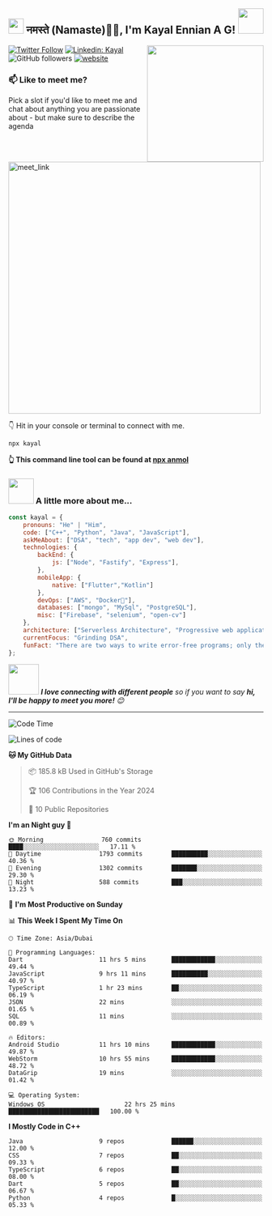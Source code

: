 <h2><img src="https://emojis.slackmojis.com/emojis/images/1531849430/4246/blob-sunglasses.gif?1531849430" width="30"/> नमस्ते (Namaste)🙏🏻, I'm Kayal Ennian A G! <img src="https://media.giphy.com/media/12oufCB0MyZ1Go/giphy.gif" width="50"></h2>
<img align='right' src="https://media.giphy.com/media/M9gbBd9nbDrOTu1Mqx/giphy.gif" width="230">
</em></p>

[![Twitter Follow](https://img.shields.io/twitter/follow/kayal?label=Follow)](https://twitter.com/intent/follow?screen_name=kayalennian)
[![Linkedin: Kayal](https://img.shields.io/badge/-kayal-blue?style=flat-square&logo=Linkedin&logoColor=white&link=https://www.linkedin.com/in/kayal/)](https://www.linkedin.com/in/kayal-ennian-a-g-80b515245/)
![GitHub followers](https://img.shields.io/github/followers/anmol098?label=Follow&style=social)
[![website](https://img.shields.io/badge/Website-46a2f1.svg?&style=flat-square&logo=Google-Chrome&logoColor=white&link=https://vuega.net/)](https://vuega.net/)

### 📫 Like to meet me?

Pick a slot if you'd like to meet me and chat about anything you are passionate about - but make sure to describe the agenda

<a href="https://www.linkedin.com/in/your-linkedin-username/" target="_blank">
  <img width="498" alt="meet_link" src="https://user-images.githubusercontent.com/15426564/144297439-f530f383-e73e-41e0-9914-a9b7d3f432e5.png">
</a>


👇 Hit in your console or terminal to connect with me.

```bash
npx kayal
```
**👆 This command line tool can be found at [npx anmol](https://github.com/iamendless10/npx_card)**

### <img src="https://media.giphy.com/media/VgCDAzcKvsR6OM0uWg/giphy.gif" width="50"> A little more about me...  

```javascript
const kayal = {
    pronouns: "He" | "Him",
    code: ["C++", "Python", "Java", "JavaScript"],
    askMeAbout: ["DSA", "tech", "app dev", "web dev"],
    technologies: {
        backEnd: {
            js: ["Node", "Fastify", "Express"],
        },
        mobileApp: {
            native: ["Flutter","Kotlin"]
        },
        devOps: ["AWS", "Docker🐳"],
        databases: ["mongo", "MySql", "PostgreSQL"],
        misc: ["Firebase", "selenium", "open-cv"]
    },
    architecture: ["Serverless Architecture", "Progressive web applications", "Single page applications"],
    currentFocus: "Grinding DSA",
    funFact: "There are two ways to write error-free programs; only the third one works"
};
```

<img src="https://media.giphy.com/media/LnQjpWaON8nhr21vNW/giphy.gif" width="60"> <em><b>I love connecting with different people</b> so if you want to say <b>hi, I'll be happy to meet you more!</b> 😊</em>

---
<!--START_SECTION:waka-->
![Code Time](http://img.shields.io/badge/Code%20Time-3%2C056%20hrs%2056%20mins-blue)


![Lines of code](https://img.shields.io/badge/From%20Hello%20World%20I%27ve%20Written-4.1%20million%20lines%20of%20code-blue)

**🐱 My GitHub Data** 

> 📦 185.8 kB Used in GitHub's Storage 
 > 
> 🏆 106 Contributions in the Year 2024
 > 
> 📜 10 Public Repositories 
 > 

**I'm an Night guy 🦇** 

```text
🌞 Morning                760 commits         ████░░░░░░░░░░░░░░░░░░░░░   17.11 % 
🌆 Daytime                1793 commits        ██████████░░░░░░░░░░░░░░░   40.36 % 
🌃 Evening                1302 commits        ███████░░░░░░░░░░░░░░░░░░   29.30 % 
🌙 Night                  588 commits         ███░░░░░░░░░░░░░░░░░░░░░░   13.23 % 
```
📅 **I'm Most Productive on Sunday** 

📊 **This Week I Spent My Time On** 

```text
🕑︎ Time Zone: Asia/Dubai

💬 Programming Languages: 
Dart                     11 hrs 5 mins       ████████████░░░░░░░░░░░░░   49.44 % 
JavaScript               9 hrs 11 mins       ██████████░░░░░░░░░░░░░░░   40.97 % 
TypeScript               1 hr 23 mins        ██░░░░░░░░░░░░░░░░░░░░░░░   06.19 % 
JSON                     22 mins             ░░░░░░░░░░░░░░░░░░░░░░░░░   01.65 % 
SQL                      11 mins             ░░░░░░░░░░░░░░░░░░░░░░░░░   00.89 % 

🔥 Editors: 
Android Studio           11 hrs 10 mins      ████████████░░░░░░░░░░░░░   49.87 % 
WebStorm                 10 hrs 55 mins      ████████████░░░░░░░░░░░░░   48.72 % 
DataGrip                 19 mins             ░░░░░░░░░░░░░░░░░░░░░░░░░   01.42 % 

💻 Operating System: 
Windows OS                      22 hrs 25 mins      █████████████████████████   100.00 % 
```

**I Mostly Code in C++** 

```text
Java                     9 repos             ██████░░░░░░░░░░░░░░░░░░░   12.00 % 
CSS                      7 repos             ██░░░░░░░░░░░░░░░░░░░░░░░   09.33 % 
TypeScript               6 repos             ██░░░░░░░░░░░░░░░░░░░░░░░   08.00 % 
Dart                     5 repos             ██░░░░░░░░░░░░░░░░░░░░░░░   06.67 % 
Python                   4 repos             █░░░░░░░░░░░░░░░░░░░░░░░░   05.33 % 
```

